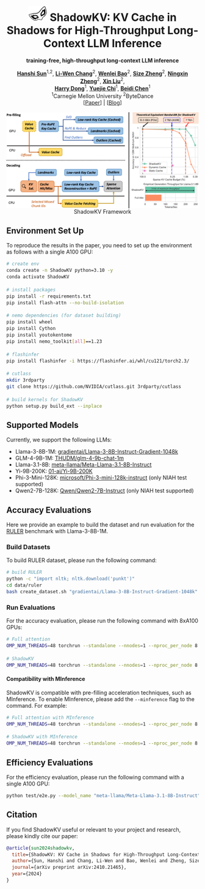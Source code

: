 <div align="center">
<h1><img src="static/images/ShadowKV.png" height="40px"> ShadowKV: KV Cache in Shadows for High-Throughput Long-Context LLM Inference</h1>

**training-free, high-throughput long-context LLM inference**
</div>
<div align="center">
<b><a href="https://github.com/preminstrel">Hanshi Sun</a></b><sup>1,2</sup>,
<b><a href="https://lchang20.github.io/">Li-Wen Chang</a></b><sup>2</sup>,
<b><a href="https://sites.google.com/view/wenleibao/">Wenlei Bao</a></b><sup>2</sup>,
<b><a href="https://sizezheng.github.io/">Size Zheng</a></b><sup>2</sup>,
<b><a href="https://zheng-ningxin.github.io/">Ningxin Zheng</a></b><sup>2</sup>,
<b><a href="https://scholar.google.com/citations?user=ZMfk2F8AAAAJ&hl=zh-CN">Xin Liu</a></b><sup>2</sup>,
<br>
<b><a href="https://www.andrew.cmu.edu/user/harryd/">Harry Dong</a></b><sup>1</sup>,
<b><a href="https://users.ece.cmu.edu/~yuejiec/">Yuejie Chi</a></b><sup>1</sup>,
<b><a href="https://www.andrew.cmu.edu/user/beidic/">Beidi Chen</a></b><sup>1</sup>
</div>
<div align="center">
<sup>1</sup>Carnegie Mellon University
<sup>2</sup>ByteDance
</div>
<div align="center">
[<a href="https://arxiv.org/abs/2410.21465">Paper</a>] | [<a href="https://bytedance.github.io/ShadowKV">Blog</a>]
</div>
<br>

<div align="center">
<img src="static/images/framework.png" align="top"/>
<figcaption>ShadowKV Framework</figcaption>
</div>

## Environment Set Up
To reproduce the results in the paper, you need to set up the environment as follows with a single A100 GPU:
```bash
# create env
conda create -n ShadowKV python=3.10 -y
conda activate ShadowKV

# install packages
pip install -r requirements.txt
pip install flash-attn --no-build-isolation

# nemo dependencies (for dataset building)
pip install wheel
pip install Cython
pip install youtokentome
pip install nemo_toolkit[all]==1.23

# flashinfer
pip install flashinfer -i https://flashinfer.ai/whl/cu121/torch2.3/

# cutlass
mkdir 3rdparty
git clone https://github.com/NVIDIA/cutlass.git 3rdparty/cutlass

# build kernels for ShadowKV
python setup.py build_ext --inplace
```
## Supported Models
Currently, we support the following LLMs:
- Llama-3-8B-1M: [gradientai/Llama-3-8B-Instruct-Gradient-1048k](https://huggingface.co/gradientai/Llama-3-8B-Instruct-Gradient-1048k)
- GLM-4-9B-1M: [THUDM/glm-4-9b-chat-1m](https://huggingface.co/THUDM/glm-4-9b-chat-1m)
- Llama-3.1-8B: [meta-llama/Meta-Llama-3.1-8B-Instruct](https://huggingface.co/meta-llama/Meta-Llama-3.1-8B-Instruct)
- Yi-9B-200K: [01-ai/Yi-9B-200K](https://huggingface.co/01-ai/Yi-9B-200K)
- Phi-3-Mini-128K: [microsoft/Phi-3-mini-128k-instruct](https://huggingface.co/microsoft/Phi-3-mini-128k-instruct) (only NIAH test supported)
- Qwen2-7B-128K: [Qwen/Qwen2-7B-Instruct](https://huggingface.co/Qwen/Qwen2-7B-Instruct) (only NIAH test supported)

## Accuracy Evaluations
Here we provide an example to build the dataset and run evaluation for the [RULER](https://github.com/hsiehjackson/RULER) benchmark with Llama-3-8B-1M.

### Build Datasets
To build RULER dataset, please run the following command:
```bash
# build RULER
python -c "import nltk; nltk.download('punkt')"
cd data/ruler
bash create_dataset.sh "gradientai/Llama-3-8B-Instruct-Gradient-1048k" "llama-3"
```

### Run Evaluations
For the accuracy evaluation, please run the following command with 8xA100 GPUs:

```bash
# Full attention
OMP_NUM_THREADS=48 torchrun --standalone --nnodes=1 --nproc_per_node 8 test/eval_acc.py --datalen 131072 --method full --dataset_name "ruler/niah_single_1,ruler/niah_single_2,ruler/niah_single_3,ruler/niah_multikey_1,ruler/niah_multikey_2,ruler/niah_multiquery,ruler/niah_multivalue,ruler/vt,ruler/fwe,ruler/qa_1,ruler/qa_2" --model_name "gradientai/Llama-3-8B-Instruct-Gradient-1048k"

# ShadowKV
OMP_NUM_THREADS=48 torchrun --standalone --nnodes=1 --nproc_per_node 8 test/eval_acc.py --datalen 131072 --method shadowkv --dataset_name "ruler/niah_single_1,ruler/niah_single_2,ruler/niah_single_3,ruler/niah_multikey_1,ruler/niah_multikey_2,ruler/niah_multiquery,ruler/niah_multivalue,ruler/vt,ruler/fwe,ruler/qa_1,ruler/qa_2" --sparse_budget 2048 --rank 160 --chunk_size 8
```

#### Compatibility with MInference
ShadowKV is compatible with pre-filling acceleration techniques, such as MInference. To enable MInference, please add the `--minference` flag to the command. For example:

```bash
# Full attention with MInference
OMP_NUM_THREADS=48 torchrun --standalone --nnodes=1 --nproc_per_node 8 test/eval_acc.py --datalen 131072 --method full --dataset_name "ruler/niah_single_1,ruler/niah_single_2,ruler/niah_single_3,ruler/niah_multikey_1,ruler/niah_multikey_2,ruler/niah_multiquery,ruler/niah_multivalue,ruler/vt,ruler/fwe,ruler/qa_1,ruler/qa_2" --minference

# ShadowKV with MInference
OMP_NUM_THREADS=48 torchrun --standalone --nnodes=1 --nproc_per_node 8 test/eval_acc.py --datalen 131072 --method shadowkv --dataset_name "ruler/niah_single_1,ruler/niah_single_2,ruler/niah_single_3,ruler/niah_multikey_1,ruler/niah_multikey_2,ruler/niah_multiquery,ruler/niah_multivalue,ruler/vt,ruler/fwe,ruler/qa_1,ruler/qa_2" --sparse_budget 2048 --rank 160 --chunk_size 8 --minference
```

## Efficiency Evaluations
For the efficiency evaluation, please run the following command with a single A100 GPU:

```bash
python test/e2e.py --model_name "meta-llama/Meta-Llama-3.1-8B-Instruct" --datalen "122k"
```
## Citation
If you find ShadowKV useful or relevant to your project and research, please kindly cite our paper:

```bibtex
@article{sun2024shadowkv,
  title={ShadowKV: KV Cache in Shadows for High-Throughput Long-Context LLM Inference},
  author={Sun, Hanshi and Chang, Li-Wen and Bao, Wenlei and Zheng, Size and Zheng, Ningxin and Liu, Xin and Dong, Harry and Chi, Yuejie and Chen, Beidi},
  journal={arXiv preprint arXiv:2410.21465},
  year={2024}
}
```
